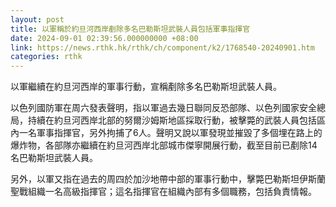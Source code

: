 ```yaml
---
layout: post
title: 以軍稱於約旦河西岸剷除多名巴勒斯坦武裝人員包括軍事指揮官
date: 2024-09-01 02:39:56.000000000 +08:00
link: https://news.rthk.hk/rthk/ch/component/k2/1768540-20240901.htm
categories: rthk
---
```


以軍繼續在約旦河西岸的軍事行動，宣稱剷除多名巴勒斯坦武裝人員。

以色列國防軍在周六發表聲明，指以軍過去幾日聯同反恐部隊、以色列國家安全總局，持續在約旦河西岸北部的努爾沙姆斯地區採取行動，被擊斃的武裝人員包括區內一名軍事指揮官，另外拘捕了6人。聲明又說以軍發現並摧毀了多個埋在路上的爆炸物，各部隊亦繼續在約旦河西岸北部城市傑寧開展行動，截至目前已剷除14名巴勒斯坦武裝人員。

另外，以軍又指在過去的周四於加沙地帶中部的軍事行動中，擊斃巴勒斯坦伊斯蘭聖戰組織一名高級指揮官；這名指揮官在組織內部有多個職務，包括負責情報。
